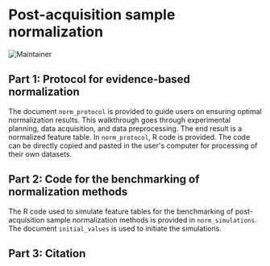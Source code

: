 # Post-acquisition sample normalization
![Maintainer](https://img.shields.io/badge/maintainer-Brian_Low,_Tao_Huan-blue)

## Part 1: Protocol for evidence-based normalization
The document `norm_protocol` is provided to guide users on ensuring optimal normalization results. This walkthrough goes through experimental planning, data acquisition, and data preprocessing. The end result is a normalized feature table. In `norm_protocol`, R code is provided. The code can be directly copied and pasted in the user's computer for processing of their own datasets.

## Part 2: Code for the benchmarking of normalization methods
The R code used to simulate feature tables for the benchmarking of post-acquisition sample normalization methods is provided in  `norm_simulations`. The document `initial_values` is used to initiate the simulations.

## Part 3: Citation
